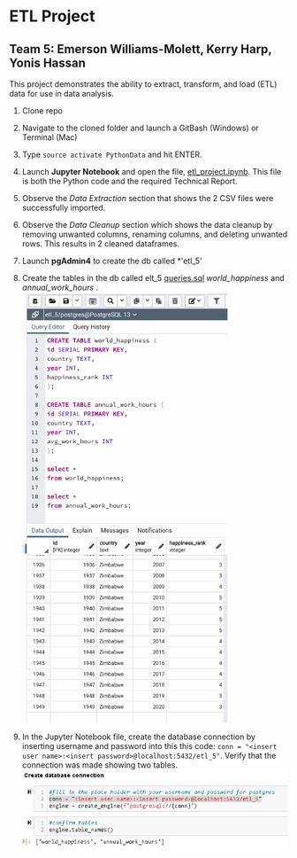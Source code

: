# ETL Project

## Team 5: Emerson Williams-Molett, Kerry Harp, Yonis Hassan

This project demonstrates the ability to extract, transform, and load (ETL) data for use in data analysis.



1. Clone repo

1. Navigate to the cloned folder and launch a GitBash (Windows) or Terminal (Mac)

1. Type `source activate PythonData` and hit ENTER.

1. Launch __Jupyter Notebook__ and open the file, [etl_project.ipynb](etl_project.ipynb). This file is both the Python code and the required Technical Report.

1. Observe the *Data Extraction* section that shows the 2 CSV files were successfully imported.

1. Observe the *Data Cleanup* section which shows the data cleanup by removing unwanted columns, renaming columns, and deleting unwanted rows. This results in 2 cleaned dataframes.

1. Launch __pgAdmin4__ to create the db called *'etl_5'

1. Create the tables in the db called elt_5  [queries.sql](queries.sql) *world_happiness* and *annual_work_hours* . ![SQL Code](images/sql_code.png)


1. In the Jupyter Notebook file, create the database connection by inserting username and password into this this code: `conn = "<insert user name>:<insert password>@localhost:5432/etl_5"`. Verify that the connection was made showing two tables. ![connections](images/connection.png)


